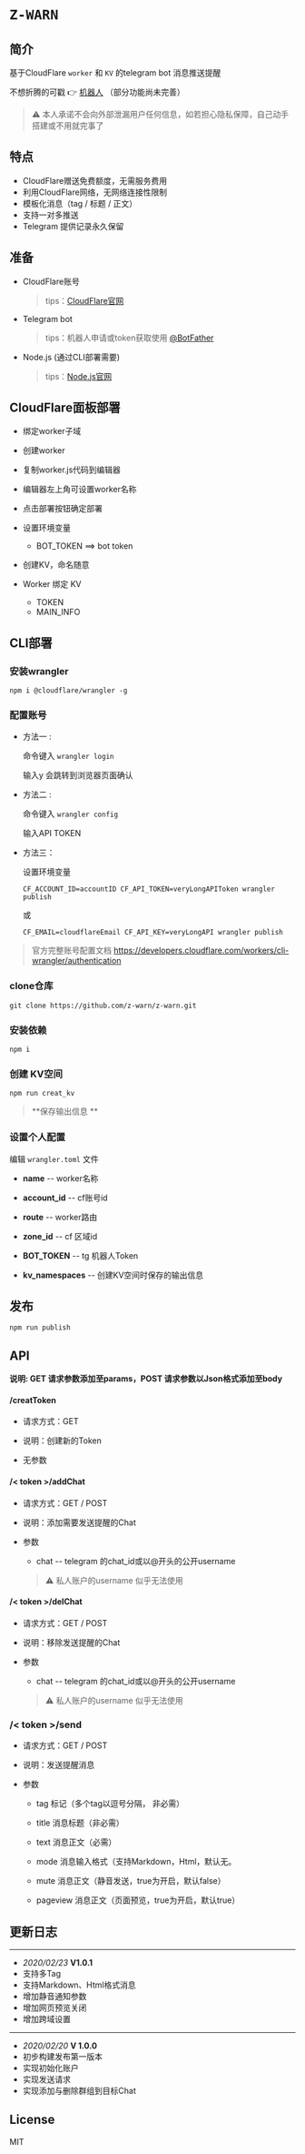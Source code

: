 # `Z-WARN`



## 简介

基于CloudFlare `worker` 和 `KV` 的telegram bot 消息推送提醒

不想折腾的可戳 👉   [机器人]( http://t.me/zwarn_bot  "Z-WARN") （部分功能尚未完善）

> ⚠️ 本人承诺不会向外部泄漏用户任何信息，如若担心隐私保障，自己动手搭建或不用就完事了



## 特点

* CloudFlare赠送免费额度，无需服务费用
* 利用CloudFlare网络，无网络连接性限制
* 模板化消息（tag / 标题 / 正文）
* 支持一对多推送
* Telegram 提供记录永久保留

## 准备

* CloudFlare账号

  > tips：[CloudFlare官网](https://dash.cloudflare.com/)

* Telegram bot

  > tips：机器人申请或token获取使用 [@BotFather](https://t.me/BotFather) 

* Node.js (通过CLI部署需要)

  > tips：[Node.js官网](https://nodejs.org/)

## CloudFlare面板部署

* 绑定worker子域

* 创建worker

* 复制worker.js代码到编辑器

* 编辑器左上角可设置worker名称

* 点击部署按钮确定部署

* 设置环境变量

  * BOT_TOKEN  ==>  bot token

* 创建KV，命名随意

* Worker 绑定 KV

  * TOKEN
  * MAIN_INFO

  

## CLI部署

### 安装wrangler

```
npm i @cloudflare/wrangler -g
```

### 配置账号

* 方法一 :

  命令键入  ` wrangler login ` 

  输入y 会跳转到浏览器页面确认

* 方法二 :

  命令键入  ` wrangler config `

  输入API TOKEN

* 方法三：

  设置环境变量

  ```
  CF_ACCOUNT_ID=accountID CF_API_TOKEN=veryLongAPIToken wrangler publish
  ```

  或

  ```
  CF_EMAIL=cloudflareEmail CF_API_KEY=veryLongAPI wrangler publish
  ```

> 官方完整账号配置文档 https://developers.cloudflare.com/workers/cli-wrangler/authentication



### clone仓库

```shell
git clone https://github.com/z-warn/z-warn.git
```

### 安装依赖

```shell
npm i
```

### 创建 KV空间

```shell
npm run creat_kv
```

> **保存输出信息 **

### 设置个人配置

编辑 `wrangler.toml` 文件

* **name**  -- worker名称

* **account_id**  -- cf账号id

* **route**  -- worker路由

* **zone_id**  -- cf 区域id

* **BOT_TOKEN**  -- tg 机器人Token

* **kv_namespaces**  -- 创建KV空间时保存的输出信息

## 发布

``` shell
npm run publish
```

## API

**说明: GET 请求参数添加至params，POST 请求参数以Json格式添加至body**

#### /creatToken

* 请求方式：GET

* 说明：创建新的Token

* 无参数

#### /< token >/addChat

* 请求方式：GET / POST

* 说明：添加需要发送提醒的Chat

* 参数
  
  * chat   -- telegram 的chat_id或以@开头的公开username
  
  > ⚠️ 私人账户的username 似乎无法使用

#### /< token >/delChat

* 请求方式：GET / POST

* 说明：移除发送提醒的Chat

* 参数
  
  * chat   -- telegram 的chat_id或以@开头的公开username
  
  > ⚠️ 私人账户的username 似乎无法使用

### /< token >/send

* 请求方式：GET / POST
* 说明：发送提醒消息

* 参数
  * tag 标记（多个tag以逗号分隔， 非必需）
  
   * title 消息标题（非必需）
  
   * text 消息正文（必需）
  
   * mode 消息输入格式（支持Markdown，Html，默认无。 
  
     [TG官方示例说明]: https://core.telegram.org/bots/api#html-style
  
   * mute 消息正文（静音发送，true为开启，默认false）
  
   - pageview 消息正文（页面预览，true为开启，默认true）

## 更新日志

***

-   _2020/02/23_  **V1.0.1**
  - 支持多Tag
  - 支持Markdown、Html格式消息
  - 增加静音通知参数
  -  增加网页预览关闭
  -  增加跨域设置

***

-  _2020/02/20_  **V 1.0.0** 
  - 初步构建发布第一版本
  - 实现初始化账户
  - 实现发送请求
  - 实现添加与删除群组到目标Chat

## License

MIT